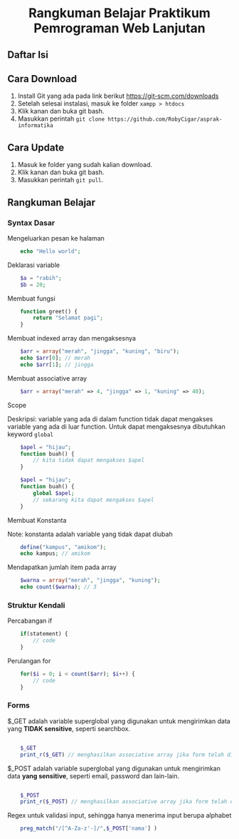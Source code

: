<h1 align="center">Rangkuman Belajar Praktikum Pemrograman Web Lanjutan</h1>

## Daftar Isi 


## Cara Download

1. Install Git yang ada pada link berikut https://git-scm.com/downloads
2. Setelah selesai instalasi, masuk ke folder `xampp > htdocs`
3. Klik kanan dan buka git bash.
4. Masukkan perintah `git clone https://github.com/RobyCigar/asprak-informatika`

## Cara Update
1. Masuk ke folder yang sudah kalian download.
2. Klik kanan dan buka git bash.
3. Masukkan perintah `git pull`.

## Rangkuman Belajar 

### Syntax Dasar

Mengeluarkan pesan ke halaman
```php
	echo "Hello world";
```
Deklarasi variable
```php
	$a = "rabih";
	$b = 20;
```
Membuat fungsi
```php
	function greet() {
		return "Selamat pagi";
	}
```
Membuat indexed array dan mengaksesnya
```php
	$arr = array("merah", "jingga", "kuning", "biru");
	echo $arr[0]; // merah
	echo $arr[1]; // jingga
```

Membuat associative array
```php
	$arr = array("merah" => 4, "jingga" => 1, "kuning" => 40);
```
Scope

Deskripsi: variable yang ada di dalam function tidak dapat mengakses variable yang ada di luar function. Untuk dapat mengaksesnya dibutuhkan keyword `global`
```php
	$apel = "hijau";
	function buah() {
		// kita tidak dapat mengakses $apel
	}
```
```php
	$apel = "hijau";
	function buah() {
		global $apel;
		// sekarang kita dapat mengakses $apel
	}
```

Membuat Konstanta

Note: konstanta adalah variable yang tidak dapat diubah
```php
	define("kampus", "amikom");
	echo kampus; // amikom
```

Mendapatkan jumlah item pada array

```php
	$warna = array("merah", "jingga", "kuning");
	echo count($warna); // 3
```

### Struktur Kendali

Percabangan if 

```php
	if(statement) {
		// code
	}

```

Perulangan for

```php
	for($i = 0; i < count($arr); $i++) {
		// code
	}

```

### Forms

$_GET adalah variable superglobal yang digunakan untuk mengirimkan data yang **TIDAK sensitive**, seperti searchbox.

```php

	$_GET
	print_r($_GET) // menghasilkan associative array jika form telah di submit 
```

$_POST adalah variable superglobal yang digunakan untuk mengirimkan data **yang sensitive**, seperti email, password dan lain-lain.


```php

	$_POST
	print_r($_POST) // menghasilkan associative array jika form telah di submit 

```

Regex untuk validasi input, sehingga hanya menerima input berupa alphabet 


```php
	preg_match("/[^A-Za-z'-]/",$_POST['nama'] )

```



